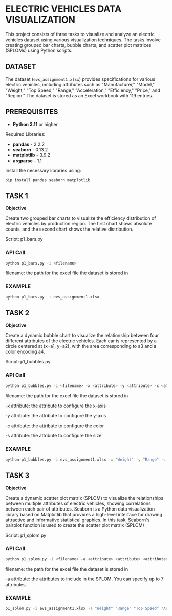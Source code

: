 # ELECTRIC VEHICLES DATA VISUALIZATION

This project consists of three tasks to visualize and analyze an electric vehicles dataset using various visualization techniques. The tasks involve creating grouped bar charts, bubble charts, and scatter plot matrices (SPLOMs) using Python scripts.

## DATASET

The dataset (`evs_assignment1.xlsx`) provides specifications for various electric vehicles, including attributes such as "Manufacturer," "Model," "Weight," "Top Speed," "Range," "Acceleration," "Efficiency," "Price," and "Region." The dataset is stored as an Excel workbook with 119 entries.

## PREREQUISITES

- **Python 3.11** or higher

Required Libraries: 
- **pandas** - 2.2.2
- **seaborn** - 0.13.2
- **matplotlib** - 3.9.2
- **argparse** - 1.1

Install the necessary libraries using:
```bash
pip install pandas seaborn matplotlib
```

## TASK 1
**Objective**

Create two grouped bar charts to visualize the efficiency distribution of electric vehicles by production region. The first chart shows absolute counts, and the second chart shows the relative distribution.

Script: p1_bars.py

### API Call

```bash
python p1_bars.py -i <filename>
```
filename: the path for the excel file the dataset is stored in

### EXAMPLE
```bash
python p1_bars.py -i evs_assignment1.xlsx
```

## TASK 2
**Objective**

Create a dynamic bubble chart to visualize the relationship between four different attributes of the electric vehicles. Each car is represented by a circle centered at (x=a1, y=a2), with the area corresponding to a3 and a color encoding a4.

Script: p1_bubbles.py

### API Call

```bash
python p1_bubbles.py -i <filename> -x <attribute> -y <attribute> -c <attribute> -s <attribute>
```
filename: the path for the excel file the dataset is stored in

-x attribute: the attribute to configure the x-axis

-y attribute: the attribute to configure the y-axis

-c attribute: the attribute to configure the color

-s attribute: the attribute to configure the size

### EXAMPLE
```bash
python p1_bubbles.py -i evs_assignment1.xlsx -x "Weight" -y "Range" -c "Top Speed" -s "Acceleration"
```

## TASK 3
**Objective**

Create a dynamic scatter plot matrix (SPLOM) to visualize the relationships between multiple attributes of electric vehicles, showing correlations between each pair of attributes. Seaborn is a Python data visualization library based on Matplotlib that provides a high-level interface for drawing attractive and informative statistical graphics. In this task, Seaborn's pairplot function is used to create the scatter plot matrix (SPLOM)

Script: p1_splom.py

### API Call
```bash
python p1_splom.py -i <filename> -a <attribute> <attribute> <attribute> .... <attribute>
```
filename: the path for the excel file the dataset is stored in

-a attribute: the attributes to include in the SPLOM. You can specify up to 7 attributes.

### EXAMPLE
```bash
p1_splom.py -i evs_assignment1.xlsx -a "Weight" "Range" "Top Speed" "Acceleration"
```
